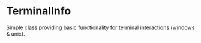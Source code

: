 # TerminalInfo
Simple class providing basic functionality for terminal interactions (windows & unix).

